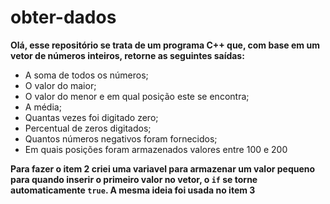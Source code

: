 # obter-dados

**Olá, esse repositório se trata de um programa C++ que, com base em um vetor de números inteiros, retorne as seguintes saídas:**

* A soma de todos os números;
* O valor do maior;
* O valor do menor e em qual posição este se encontra;
* A média;
* Quantas vezes foi digitado zero;
* Percentual de zeros digitados;
* Quantos números negativos foram fornecidos;
* Em quais posições foram armazenados valores entre 100 e 200

**Para fazer o item 2 criei uma variavel para armazenar um valor pequeno para quando inserir o primeiro valor no vetor, o `if` se torne automaticamente `true`. A mesma ideia foi usada no item 3**
